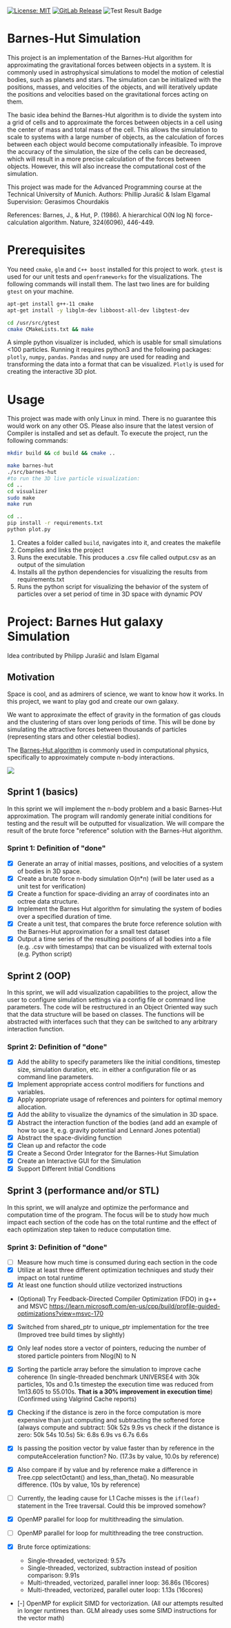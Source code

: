 [![License: MIT](https://img.shields.io/badge/License-MIT-yellow.svg)](https://opensource.org/licenses/MIT)
[![GitLab Release](https://img.shields.io/badge/Release-Sprint%201-red)](https://gitlab.lrz.de/advprog2022/13/barnes-hut/-/tree/version2)
![Test Result Badge](https://gitlab.lrz.de/advprog2022/13/barnes-hut/badges/version2/pipeline.svg)

# Barnes-Hut Simulation

This project is an implementation of the Barnes-Hut algorithm for approximating the gravitational forces between objects in a system. It is commonly used in astrophysical simulations to model the motion of celestial bodies, such as planets and stars. The simulation can be initialized with the positions, masses, and velocities of the objects, and will iteratively update the positions and velocities based on the gravitational forces acting on them.

The basic idea behind the Barnes-Hut algorithm is to divide the system into a grid of cells and to approximate the forces between objects in a cell using the center of mass and total mass of the cell. This allows the simulation to scale to systems with a large number of objects, as the calculation of forces between each object would become computationally infeasible. To improve the accuracy of the simulation, the size of the cells can be decreased, which will result in a more precise calculation of the forces between objects. However, this will also increase the computational cost of the simulation.

This project was made for the Advanced Programming course at the Technical University of Munich.
Authors: Phillip Jurašić & Islam Elgamal
Supervision: Gerasimos Chourdakis

References:
Barnes, J., & Hut, P. (1986). A hierarchical O(N log N) force-calculation algorithm. Nature, 324(6096), 446-449.

# Prerequisites

You need `cmake`, `glm` and `C++ boost` installed for this project to work. `gtest` is used for our unit tests and `openframeworks` for the visualizations. The following commands will install them. The last two lines are for building `gtest` on your machine.

```sh
apt-get install g++-11 cmake 
apt-get install -y libglm-dev libboost-all-dev libgtest-dev 

cd /usr/src/gtest
cmake CMakeLists.txt && make
```

A simple python visualizer is included, which is usable for small simulations <100 particles. Running it requires python3 and the following packages: `plotly`, `numpy`, `pandas`. `Pandas` and `numpy` are used for reading and transforming the data into a format that can be visualized. `Plotly` is used for creating the interactive 3D plot.

# Usage

This project was made with only Linux in mind. There is no guarantee this would work on any other OS.
Please also insure that the latest version of Compiler is installed and set as default.
To execute the project, run the following commands:

```sh
mkdir build && cd build && cmake ..

make barnes-hut
./src/barnes-hut
#to run the 3D live particle visualization:
cd ..
cd visualizer
sudo make
make run

cd ..
pip install -r requirements.txt 
python plot.py
```

1. Creates a folder called `build`, navigates into it, and creates the makefile
2. Compiles and links the project
3. Runs the executable. This produces a .csv file called output.csv as an output of the simulation
4. Installs all the python dependencies for visualizing the results from requirements.txt
5. Runs the python script for visualizing the behavior of the system of particles over a set period of time in 3D space with dynamic POV

# Project: Barnes Hut galaxy Simulation

Idea contributed by Philipp Jurašić and Islam Elgamal

## Motivation

Space is cool, and as admirers of science, we want to know how it works. In this project, we want to play god and create our own galaxy.

We want to approximate the effect of gravity in the formation of gas clouds and the clustering of stars over long periods of time. This will be done by simulating the attractive forces between thousands of particles (representing stars and other celestial bodies).

The [Barnes-Hut algorithm](https://en.m.wikipedia.org/wiki/Barnes%E2%80%93Hut_simulation#/media/File%3A2D_Quad-Tree_partitioning_of_100_bodies.png) is commonly used in computational physics, specifically to approximately compute n-body interactions.

![](https://upload.wikimedia.org/wikipedia/commons/9/93/2D_Quad-Tree_partitioning_of_100_bodies.png)

## Sprint 1 (basics)

In this sprint we will implement the n-body problem and a basic Barnes-Hut approximation. The program will randomly generate initial conditions for testing and the result will be outputted for visualization. We will compare the result of the brute force "reference" solution with the Barnes-Hut algorithm.

### Sprint 1: Definition of "done"

- [x] Generate an array of initial masses, positions, and velocities of a system of bodies in 3D space.
- [x] Create a brute force n-body simulation O(n*n) (will be later used as a unit test for verification)
- [x] Create a function for space-dividing an array of coordinates into an octree data structure.
- [x] Implement the Barnes Hut algorithm for simulating the system of bodies over a specified duration of time.
- [x] Create a unit test, that compares the brute force reference solution with the Barnes-Hut approximation for a small test dataset
- [x] Output a time series of the resulting positions of all bodies into a file (e.g. .csv with timestamps) that can be visualized with external tools (e.g. Python script)

## Sprint 2 (OOP)

In this sprint, we will add visualization capabilities to the project, allow the user to configure simulation settings via a config file or command line parameters. The code will be restructured in an Object Oriented way such that the data structure will be based on classes. The functions will be abstracted with interfaces such that they can be switched to any arbitrary interaction function.

### Sprint 2: Definition of "done"

- [x] Add the ability to specify parameters like the initial conditions, timestep size, simulation duration, etc. in either a configuration file or as command line parameters.
- [x] Implement appropriate access control modifiers for functions and variables.
- [x] Apply appropriate usage of references and pointers for optimal memory allocation.
- [x] Add the ability to visualize the dynamics of the simulation in 3D space.
- [x] Abstract the interaction function of the bodies (and add an example of how to use it, e.g. gravity potential and Lennard Jones potential)
- [x] Abstract the space-dividing function
- [x] Clean up and refactor the code
- [x] Create a Second Order Integrator for the Barnes-Hut Simulation
- [x] Create an Interactive GUI for the Simulation
- [x] Support Different Initial Conditions

## Sprint 3 (performance and/or STL)

In this sprint, we will analyze and optimize the performance and computation time of the program. The focus will be to study how much impact each section of the code has on the total runtime and the effect of each optimization step taken to reduce computation time.

### Sprint 3: Definition of "done"

- [ ] Measure how much time is consumed during each section in the code
- [x] Utilize at least three different optimization techniques and study their impact on total runtime
- [x] At least one function should utilize vectorized instructions
- (Optional) Try Feedback-Directed Compiler Optimization (FDO) in g++ and MSVC <https://learn.microsoft.com/en-us/cpp/build/profile-guided-optimizations?view=msvc-170>

- [x] Switched from shared_ptr to unique_ptr implementation for the tree (Improved tree build times by slightly)
- [x] Only leaf nodes store a vector of pointers, reducing the number of stored particle pointers from Nlog(N) to N
- [x] Sorting the particle array before the simulation to improve cache coherence (In single-threaded benchmark UNIVERSE4 with 30k particles, 10s and 0.1s timestep the execution time was reduced from 1m13.605 to 55.010s. **That is a 30% improvement in execution time**) (Confirmed using Valgrind Cache reports)

- [x] Checking if the distance is zero in the force computation is more expensive than just computing and subtracting the softened force (always compute and subtract: 50k 52s 9.9s vs check if the distance is zero: 50k 54s 10.5s) 5k: 6.8s 6.9s vs 6.7s 6.6s
- [x] Is passing the position vector by value faster than by reference in the computeAcceleration function? No. (17.3s by value, 10.0s by reference)
- [x] Also compare if by value and by reference make a difference in Tree.cpp selectOctant() and less_than_theta(). No measurable difference. (10s by value, 10s by reference)

- [ ] Currently, the leading cause for L1 Cache misses is the `if(leaf)` statement in the Tree traversal. Could this be improved somehow?
- [x] OpenMP parallel for loop for multithreading the simulation.
- [ ] OpenMP parallel for loop for multithreading the tree construction.
- [x] Brute force optimizations: 
  - Single-threaded, vectorized: 9.57s
  - Single-threaded, vectorized, subtraction instead of position comparison: 9.91s
  - Multi-threaded, vectorized, parallel inner loop: 36.86s (16cores)
  - Multi-threaded, vectorized, parallel outer loop: 1.13s  (16cores)
- [-] OpenMP for explicit SIMD for vectorization. (All our attempts resulted in longer runtimes than. GLM already uses some SIMD instructions for the vector math)
